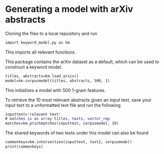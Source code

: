 # Generating a model with arXiv abstracts

Cloning the files to a local repository and run
```markdown
import keyword_model.py as km
```
This imports all relevant functions.

This package contains the arXiv dataset as a default, which can be used to construct a keyword model.
```markdown
titles, abstracts=km.load_arxiv()
model=km.corpusmodel(titles, abstracts, 500, 1)
```
This initializes a model with 500 1-gram features.

To retrieve the 10 most relevant abstracts given an input text, save your input text to a unformatted text file and run the following
```markdown
inputtext='relevant text'
# matches is an array titles, texts, vector_rep
matches=km.printmatches(inputtext, corpusmodel, 10)
```

The shared keywords of two texts under this model can also be found
```markdown
commonkeys=km.intersection(inputtext, text2, corpusmodel)
print(commonkeys)
```
